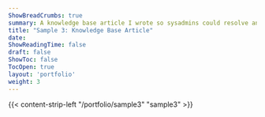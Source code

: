 ```yaml
---
ShowBreadCrumbs: true
summary: A knowledge base article I wrote so sysadmins could resolve an issue when upgrading Ephesoft's product Transact.
title: "Sample 3: Knowledge Base Article"
date: 
ShowReadingTime: false
draft: false
ShowToc: false
TocOpen: true
layout: 'portfolio'
weight: 3
---
```


{{< content-strip-left "/portfolio/sample3" "sample3" >}}